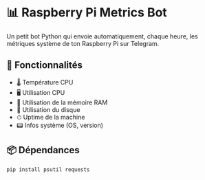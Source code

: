 # 📊 Raspberry Pi Metrics Bot

Un petit bot Python qui envoie automatiquement, chaque heure, les métriques système de ton Raspberry Pi sur Telegram.

## 🔧 Fonctionnalités

- 🌡 Température CPU
- 🖥 Utilisation CPU
- 🧠 Utilisation de la mémoire RAM
- 💽 Utilisation du disque
- ⏱ Uptime de la machine
- 📟 Infos système (OS, version)

## 📦 Dépendances

```bash
pip install psutil requests
